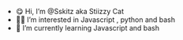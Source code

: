 - 😋 Hi, I’m @Sskitz aka Stiizzy Cat
- 😵‍💫 I’m interested in Javascript , python and bash
- 💯 I’m currently learning Javascript and bash


<!---
Sskitz/Sskitz is a ✨ special ✨ repository because its `README.md` (this file) appears on your GitHub profile.
You can click the Preview link to take a look at your changes.
--->
